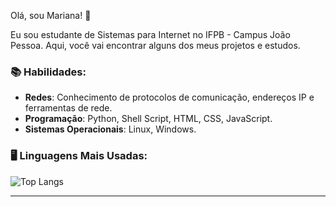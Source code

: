 Olá, sou Mariana! 👋

Eu sou estudante de Sistemas para Internet no IFPB - Campus João Pessoa. Aqui, você vai encontrar alguns dos meus projetos e estudos.


### 📚 Habilidades:
- **Redes**: Conhecimento de protocolos de comunicação, endereços IP e ferramentas de rede.
- **Programação**: Python, Shell Script, HTML, CSS, JavaScript.
- **Sistemas Operacionais**: Linux, Windows.

### 🖥️ Linguagens Mais Usadas:
![Top Langs](https://github-readme-stats.vercel.app/api/top-langs/?username=marisarinho&layout=compact)

---
